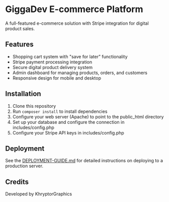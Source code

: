 # GiggaDev E-commerce Platform

A full-featured e-commerce solution with Stripe integration for digital product sales.

## Features

- Shopping cart system with "save for later" functionality
- Stripe payment processing integration
- Secure digital product delivery system
- Admin dashboard for managing products, orders, and customers
- Responsive design for mobile and desktop

## Installation

1. Clone this repository
2. Run `composer install` to install dependencies
3. Configure your web server (Apache) to point to the public_html directory
4. Set up your database and configure the connection in includes/config.php
5. Configure your Stripe API keys in includes/config.php

## Deployment

See the [DEPLOYMENT-GUIDE.md](DEPLOYMENT-GUIDE.md) for detailed instructions on deploying to a production server.

## Credits

Developed by KhryptorGraphics
